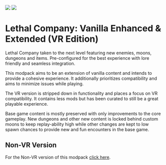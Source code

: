 <img src="https://img.shields.io/badge/version-1.2.0-0AF" /></a>
<img src="https://img.shields.io/badge/lc--version-v49-000" /></a>

# Lethal Company: Vanilla Enhanced & Extended (VR Edition) #

Lethal Company taken to the next level featuring new enemies, moons, dungeons and items. Pre-configured for the best experience with lore friendly and seamless integration.

This modpack aims to be an extension of vanilla content and intends to provide a cohesive experience. It additionally prioritizes compatibility and aims to minimize issues while playing.

The VR version is stripped down in functionality and places a focus on VR compatibility. It contains less mods but has been curated to still be a great playable experience.

Base game content is mostly preserved with only improvements to the core gameplay. New dungeons and other new content is locked behind custom moons to keep replay-ability high while other changes are kept to low spawn chances to provide new and fun encounters in the base game.

## Non-VR Version ##

For the Non-VR version of this modpack [click here](https://thunderstore.io/c/lethal-company/p/zealsprince/VanillaEnhancedExtended/).